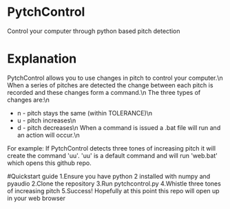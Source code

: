 # PytchControl
Control your computer through python based pitch detection

# Explanation
PytchControl allows you to use changes in pitch to control your computer.\n
When a series of pitches are detected the change between each pitch is recorded and these changes form a command.\n
The three types of changes are:\n
+ n - pitch stays the same (within TOLERANCE)\n
+ u - pitch increases\n
+ d - pitch decreases\n
When a command is issued a .bat file will run and an action will occur.\n

For example:
If PytchControl detects three tones of increasing pitch it will create the command 'uu'.
'uu' is a default command and will run 'web.bat' which opens this github repo.

#Quickstart guide
1.Ensure you have python 2 installed with numpy and pyaudio
2.Clone the repository
3.Run pytchcontrol.py
4.Whistle three tones of increasing pitch
5.Success! Hopefully at this point this repo will open up in your web browser
